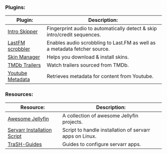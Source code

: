 
```table-of-contents
```
### Plugins:
| Plugin:                                                                         | Description:                                                              |
| ------------------------------------------------------------------------------- | ------------------------------------------------------------------------- |
| [Intro Skipper](https://github.com/intro-skipper/intro-skipper)                 | Fingerprint audio to automatically detect & skip intro/credit sequences.  |
| [LastFM scrobbler](https://github.com/jesseward/jellyfin-plugin-lastfm)         | Enables audio scrobbling to Last.FM as well as a metadata fetcher source. |
| [Skin Manager](https://github.com/danieladov/jellyfin-plugin-skin-manager)      | Helps you download & install skins.                                       |
| [TMDb Trailers](https://github.com/crobibero/jellyfin-plugin-tmdb-trailers)     | Watch trailers sourced from TMDb.                                         |
| [Youtube Metadata](https://github.com/ankenyr/jellyfin-youtube-metadata-plugin) | Retrieves metadata for content from Youtube.                              |
### Resources:
| Resource:                                                                | Description:                                            |
| ------------------------------------------------------------------------ | ------------------------------------------------------- |
| [Awesome Jellyfin](https://github.com/awesome-jellyfin/awesome-jellyfin) | A collection of awesome Jellyfin projects.              |
| [Servarr Installation Script](https://wiki.servarr.com/install-script)   | Script to handle installation of servarr apps on Linux. |
| [TraSH-Guides](https://trash-guides.info/)                               | Guides to configure servarr apps.                       |
